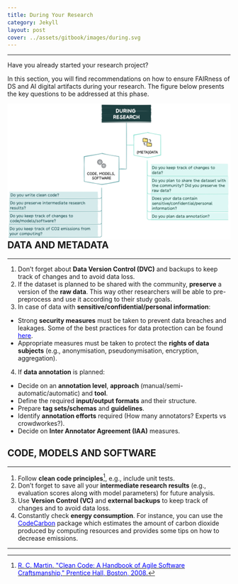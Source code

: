 ```yaml
---
title: During Your Research
category: Jekyll
layout: post
cover: ../assets/gitbook/images/during.svg
---
```


--------------------------------------------------------------------------------------------

Have you already started your research project?

In this section, you will find recommendations on how to ensure FAIRness of DS and AI digital artifacts during your research. The figure below presents the key questions to be addressed at this phase. 

<img src="../assets/gitbook/images/during_fig.jpeg"
     alt=""
     style="float: left; margin-right: 10px;" />


## DATA AND METADATA
--------------------------------------------------------------------------------------------

1. Don’t forget about **Data Version Control (DVC)** and backups to keep track of changes and to avoid data loss.
2. If the dataset is planned to be shared with the community, **preserve** a version of the **raw data**. This way other researchers will be able to pre-preprocess and use it according to their study goals.
3. In case of data with **sensitive/confidential/personal information**:
* Strong **security measures** must be taken to prevent data breaches and leakages. Some of the best practices for data protection can be found [<span style="color:blue">here</span>](https://rdmkit.elixir-europe.org/data_protection). 
* Appropriate measures must be taken to protect the **rights of data subjects** (e.g., anonymisation, pseudonymisation, encryption, aggregation).
4. If **data annotation** is planned:
* Decide on an **annotation level**, **approach** (manual/semi-automatic/automatic) and **tool**.
* Define the required **input/output formats** and their structure.
* Prepare **tag sets/schemas** and **guidelines**.
* Identify **annotation efforts** required (How many annotators? Experts vs crowdworkes?).
* Decide on **Inter Annotator Agreement (IAA)** measures.

## CODE, MODELS AND SOFTWARE
--------------------------------------------------------------------------------------------

1. Follow **clean code principles**[^1], e.g., include unit tests.
2. Don’t forget to save all your **intermediate research results** (e.g., evaluation scores along with model parameters) for future analysis.
3. Use **Version Control (VC)** and **external backups** to keep track of changes and to avoid data loss.
4. Constantly check **energy consumption**. For instance, you can use the [<span style="color:blue">CodeCarbon</span>](https://codecarbon.io) package which estimates the amount of carbon dioxide produced by computing resources and provides some tips on how to decrease emissions.


[^1]: [<span style="color:blue">R. C. Martin.  "Clean Code: A Handbook of Agile Software Craftsmanship," Prentice Hall, Boston, 2008.</span>](https://www.amazon.de/-/en/Robert-Martin/dp/0132350882)


--------------------------------------------------------------------------------------------
